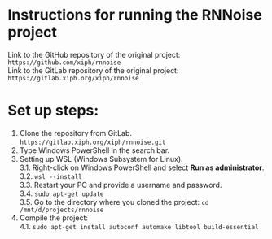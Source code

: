 # Instructions for running the RNNoise project

Link to the GitHub repository of the original project: 
``https://github.com/xiph/rnnoise``<br>
Link to the GitLab repository of the original project: 
``https://gitlab.xiph.org/xiph/rnnoise``<br>

# Set up steps:
1. Clone the repository from GitLab.<br>
   ``https://gitlab.xiph.org/xiph/rnnoise.git``<br>
2. Type Windows PowerShell in the search bar.<br>
3. Setting up WSL (Windows Subsystem for Linux).<br>
   3.1. Right-click on Windows PowerShell and select **Run as administrator**.<br>
   3.2. ``wsl --install``<br>
   3.3. Restart your PC and provide a username and password.<br>
   3.4. ``sudo apt-get update``<br>
   3.5. Go to the directory where you cloned the project: ``cd /mnt/d/projects/rnnoise``<br>
4. Compile the project:<br>
   4.1. ``sudo apt-get install autoconf automake libtool build-essential``<br>
   
